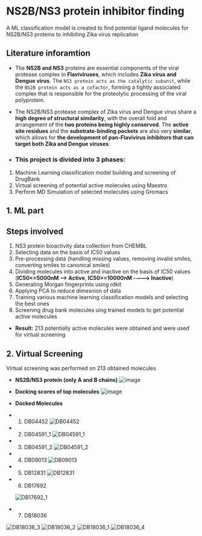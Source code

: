 # NS2B/NS3 protein inhibitor finding
 A ML classification model is created to find potential ligand molecules for NS2B/NS3 proteins to inhibiting Zika virus replication

## **Literature inforamtion**
- The **NS2B and NS3** proteins are essential components of the viral protease complex in **Flaviviruses**, which includes **Zika virus and Dengue virus**. The `NS3 protein acts as the catalytic subunit`, while the `NS2B protein acts as a cofactor`, forming a tightly associated complex that is responsible for the proteolytic processing of the viral polyprotein.
- The NS2B/NS3 protease complex of Zika virus and Dengue virus share a **high degree of structural similarity**, with the overall fold and arrangement of the **two proteins being highly conserved**. The **active site residues** and the **substrate-binding pockets** are also very **similar**, which allows for **the development of pan-Flavivirus inhibitors that can target both Zika and Dengue viruses**.

- ### **This project is divided into 3 phases:**
 1. Machine Learning classification model building and screening of DrugBank
  2. Virtual screening of potential active molecules using Maestro
  3. Perform MD Simulation of selected molecules using Gromacs

## **1. ML part**
## **Steps involved**
1. NS3 protein bioactivity data collection from CHEMBL
2. Selecting data on the basis of IC50 values
3. Pre-processing data (handling missing values, removing invalid smiles, converting smiles to canonical smiles)
4. Dividing molecules into active and inactive on the basis of IC50 values (**IC50<=5000nM --> Active**, **IC50>=10000nM ----> Inactive**)
5. Generating Morgan fingerprints using rdkit
6. Applying PCA to reduce dimesnion of data
7. Training various machine learning classification models and selecting the best ones
8. Screening drug bank molecules uing trained models to get potential active molecules
- **Result:** 213 potentially active molecules were obtained and were used for virtual screening

## **2. Virtual Screening**
Virtual screening was performed on 213 obtained molecules
- **NS2B/NS3 protein (only A and B chains)**
![image](https://github.com/ankit-singh973/NS2B-NS3-protein-inhibitor-finding/assets/113300592/393c5ac4-4f1c-4307-b1c3-11f73042dffe)

- **Docking scores of top molecules**
![image](https://github.com/ankit-singh973/NS2B-NS3-protein-inhibitor-finding/assets/113300592/e4c999f7-796b-4a6e-8ef6-b5dcc75fb182)

- **Docked Molecules**
- 1. DB04452
![DB04452](https://github.com/ankit-singh973/NS2B-NS3-protein-inhibitor-finding/assets/113300592/b5a34c57-a992-4a90-b4c0-4d2d44ce2d1a)

- 2. DB04591_1
     ![DB04591_1](https://github.com/ankit-singh973/NS2B-NS3-protein-inhibitor-finding/assets/113300592/83a609dc-b766-4661-926e-3b430505c505)

 - 3. DB04591_2
      ![DB04591_2](https://github.com/ankit-singh973/NS2B-NS3-protein-inhibitor-finding/assets/113300592/ce47601c-a4a1-43d9-a3c9-b4febe1a43d5)

- 4. DB09013
   ![DB09013](https://github.com/ankit-singh973/NS2B-NS3-protein-inhibitor-finding/assets/113300592/445b5c33-85aa-460f-8b84-197fc749fbe0)

- 5. DB12831
   ![DB12831](https://github.com/ankit-singh973/NS2B-NS3-protein-inhibitor-finding/assets/113300592/a5968c88-3a47-4c87-adb7-243067b315c0)

- 6. DB17692
   
   ![DB17692_1](https://github.com/ankit-singh973/NS2B-NS3-protein-inhibitor-finding/assets/113300592/1cd44e05-2d3b-4bb7-be04-dc9d9b518eec)

- 7. DB18036
   
![DB18036_3](https://github.com/ankit-singh973/NS2B-NS3-protein-inhibitor-finding/assets/113300592/1ed13dfb-008b-4947-879f-375d783bcb77)
![DB18036_2](https://github.com/ankit-singh973/NS2B-NS3-protein-inhibitor-finding/assets/113300592/f498615c-ab72-4cc7-9e6e-6a03d155fa5d)
![DB18036_1](https://github.com/ankit-singh973/NS2B-NS3-protein-inhibitor-finding/assets/113300592/2e02f9f9-806f-4f14-8dd4-39abe09bffc7)
![DB18036_4](https://github.com/ankit-singh973/NS2B-NS3-protein-inhibitor-finding/assets/113300592/ec58b355-7e48-4a55-864d-0421ccf0f3f4)


